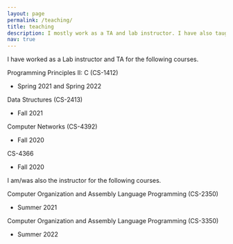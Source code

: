 ```yaml
---
layout: page
permalink: /teaching/
title: teaching
description: I mostly work as a TA and lab instructor. I have also taught a course.
nav: true
---
```


I have worked as a Lab instructor and TA for the following courses.

Programming Principles II: C (CS-1412)
- Spring 2021 and Spring 2022

Data Structures (CS-2413)
- Fall 2021

Computer Networks (CS-4392)
- Fall 2020

CS-4366
- Fall 2020

I am/was also the instructor for the following courses.

Computer Organization and Assembly Language Programming (CS-2350)
- Summer 2021

Computer Organization and Assembly Language Programming (CS-3350)
- Summer 2022